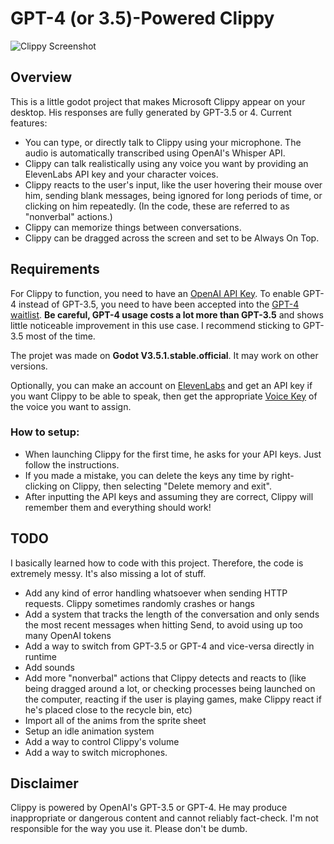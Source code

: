 

# GPT-4 (or 3.5)-Powered Clippy

![Clippy Screenshot](https://i.imgur.com/npgJMst.png)

## Overview

This is a little godot project that makes Microsoft Clippy appear on your desktop. His responses are fully generated by GPT-3.5 or 4.  Current features:

- You can type, or directly talk to Clippy using your microphone. The audio is automatically transcribed using OpenAI's Whisper API.
- Clippy can talk realistically using any voice you want by providing an ElevenLabs API key and your character voices.
- Clippy reacts to the user's input, like the user hovering their mouse over him, sending blank messages, being ignored for long periods of time, or clicking on him repeatedly. (In the code, these are referred to as "nonverbal" actions.)
- Clippy can memorize things between conversations.
- Clippy can be dragged across the screen and set to be Always On Top. 


## Requirements

For Clippy to function, you need to have an [OpenAI API Key](https://platform.openai.com/account/api-keys). To enable GPT-4 instead of GPT-3.5, you need to have been accepted into the [GPT-4 waitlist](https://openai.com/waitlist/gpt-4-api). **Be careful, GPT-4 usage costs a lot more than GPT-3.5** and shows little noticeable improvement in this use case. I recommend sticking to GPT-3.5 most of the time.

The projet was made on **Godot V3.5.1.stable.official**. It may work on other versions.

Optionally, you can make an account on [ElevenLabs](https://beta.elevenlabs.io/) and get an API key if you want Clippy to be able to speak, then get the appropriate [Voice Key](https://api.elevenlabs.io/docs#/voices/Get_voices_v1_voices_get) of the voice you want to assign.

### How to setup:

- When launching Clippy for the first time, he asks for your API keys. Just follow the instructions.
- If you made a mistake, you can delete the keys any time by right-clicking on Clippy, then selecting "Delete memory and exit".
- After inputting the API keys and assuming they are correct, Clippy will remember them and everything should work!

## TODO

I basically learned how to code with this project. Therefore, the code is extremely messy. It's also missing a lot of stuff.

- Add any kind of error handling whatsoever when sending HTTP requests. Clippy sometimes randomly crashes or hangs
- Add a system that tracks the length of the conversation and only sends the most recent messages when hitting Send, to avoid using up too many OpenAI tokens
- Add a way to switch from GPT-3.5 or GPT-4 and vice-versa directly in runtime
- Add sounds
- Add more "nonverbal" actions that Clippy detects and reacts to (like being dragged around a lot, or checking processes being launched on the computer, reacting if the user is playing games, make Clippy react if he's placed close to the recycle bin, etc)
- Import all of the anims from the sprite sheet
- Setup an idle animation system
- Add a way to control Clippy's volume
- Add a way to switch microphones.

## Disclaimer

Clippy is powered by OpenAI's GPT-3.5 or GPT-4. He may produce inappropriate or dangerous content and cannot reliably fact-check. I'm not responsible for the way you use it. Please don't be dumb.
